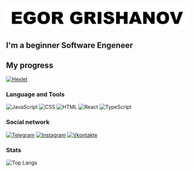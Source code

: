 ![Header](https://github.com/Egor4ik21/egor4ik21/blob/main/asserts/1.png)

## I'm a beginner Software Engeneer

## My progress
[![Hexlet](https://img.shields.io/badge/-HEXLET-090909?style=for-the-badge&logo=hexlet)](https://ru.hexlet.io/u/egor4ik21)

### Language and Tools
![JavaScript](https://img.shields.io/badge/-JavaScript-090909?style=for-the-badge&logo=JavaScript&logoColor=E9D54D)
![CSS](https://img.shields.io/badge/-CSS-090909?style=for-the-badge&logo=C%2b%2b&logoColor=6296CC)
![HTML](https://img.shields.io/badge/-HTML-090909?style=for-the-badge&logo=html&LogoColor=FF8F26)
![React](https://img.shields.io/badge/-React-090909?style=for-the-badge&logo=react)
![TypeScript](https://img.shields.io/badge/-TypeScript-090909?style=for-the-badge&logo=TypeScript)

### Social network
[![Telegram](https://img.shields.io/badge/-Telegram-090909?style=for-the-badge&logo=telegram&logoColor=27A0D9)](https://t.me/egor4ik21_3)
[![Instagram](https://img.shields.io/badge/-Instagram-090909?style=for-the-badge&logo=instagram&logoColor=B4068E)](https://www.instagram.com/grishanov_21)
[![Vkontakte](https://img.shields.io/badge/-Vkontakte-090909?style=for-the-badge&logo=Vk&logoColor=4F7DB3)](https://vk.com/egor4ik2195)

### Stats
![Top Langs](https://github-readme-stats.vercel.app/api/top-langs/?username=egor4ik21&layout=compact)
